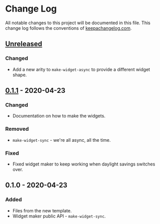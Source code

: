 # Change Log
All notable changes to this project will be documented in this file. This change log follows the conventions of [keepachangelog.com](http://keepachangelog.com/).

## [Unreleased]
### Changed
- Add a new arity to `make-widget-async` to provide a different widget shape.

## [0.1.1] - 2020-04-23
### Changed
- Documentation on how to make the widgets.

### Removed
- `make-widget-sync` - we're all async, all the time.

### Fixed
- Fixed widget maker to keep working when daylight savings switches over.

## 0.1.0 - 2020-04-23
### Added
- Files from the new template.
- Widget maker public API - `make-widget-sync`.

[Unreleased]: https://github.com/your-name/covid-19-estados/compare/0.1.1...HEAD
[0.1.1]: https://github.com/your-name/covid-19-estados/compare/0.1.0...0.1.1
